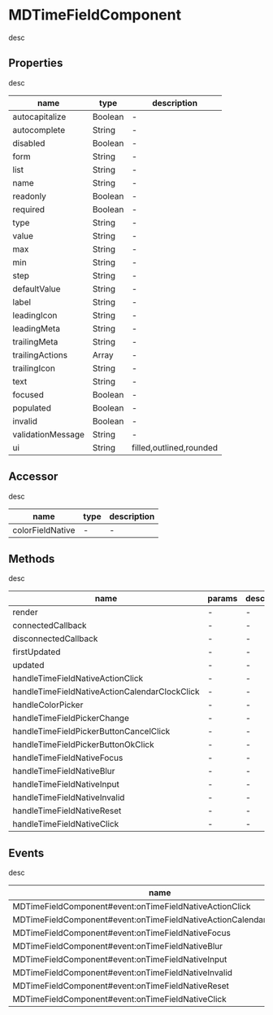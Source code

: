# MDTimeFieldComponent
desc 

## Properties
desc 

name|type|description
---|---|---
autocapitalize|Boolean|-
autocomplete|String|-
disabled|Boolean|-
form|String|-
list|String|-
name|String|-
readonly|Boolean|-
required|Boolean|-
type|String|-
value|String|-
max|String|-
min|String|-
step|String|-
defaultValue|String|-
label|String|-
leadingIcon|String|-
leadingMeta|String|-
trailingMeta|String|-
trailingActions|Array|-
trailingIcon|String|-
text|String|-
focused|Boolean|-
populated|Boolean|-
invalid|Boolean|-
validationMessage|String|-
ui|String|filled,outlined,rounded

## Accessor
desc 

name|type|description
---|---|---
colorFieldNative|-|-

## Methods
desc 

name|params|description
---|---|---
render|-|-
connectedCallback|-|-
disconnectedCallback|-|-
firstUpdated|-|-
updated|-|-
handleTimeFieldNativeActionClick|-|-
handleTimeFieldNativeActionCalendarClockClick|-|-
handleColorPicker|-|-
handleTimeFieldPickerChange|-|-
handleTimeFieldPickerButtonCancelClick|-|-
handleTimeFieldPickerButtonOkClick|-|-
handleTimeFieldNativeFocus|-|-
handleTimeFieldNativeBlur|-|-
handleTimeFieldNativeInput|-|-
handleTimeFieldNativeInvalid|-|-
handleTimeFieldNativeReset|-|-
handleTimeFieldNativeClick|-|-

## Events
desc 

name|params|description
---|---|---
MDTimeFieldComponent#event:onTimeFieldNativeActionClick|-|-
MDTimeFieldComponent#event:onTimeFieldNativeActionCalendarClockClick|-|-
MDTimeFieldComponent#event:onTimeFieldNativeFocus|-|-
MDTimeFieldComponent#event:onTimeFieldNativeBlur|-|-
MDTimeFieldComponent#event:onTimeFieldNativeInput|-|-
MDTimeFieldComponent#event:onTimeFieldNativeInvalid|-|-
MDTimeFieldComponent#event:onTimeFieldNativeReset|-|-
MDTimeFieldComponent#event:onTimeFieldNativeClick|-|-

